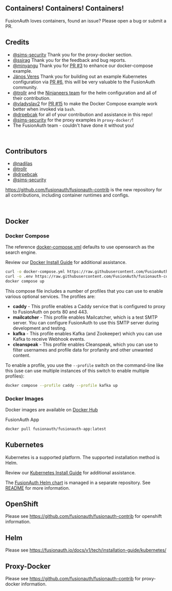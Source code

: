 ## Containers! Containers! Containers!

FusionAuth loves containers, found an issue? Please open a bug or submit a PR.


## Credits
- [@sims-security](https://github.com/sims-security) Thank you for the proxy-docker section.
- [@ssirag](https://github.com/ssirag) Thank you for the feedback and bug reports.
- [@minyangu](https://github.com/minyangu) Thank you for [PR #3](https://github.com/FusionAuth/fusionauth-containers/pull/3) to enhance our docker-compose example.
- [János Veres](https://github.com/nadilas) Thank you for building out an example Kubernetes configuration via [PR #6](https://github.com/FusionAuth/fusionauth-containers/pull/6), this will be very valuable to the FusionAuth community.
- [@trollr](https://github.com/trollr) and the [Ninjaneers team](https://www.ninjaneers.de/) for the helm configuration and all of their contribution.
- [@vladyslav2](https://github.com/vladyslav2) for [PR #15](https://github.com/FusionAuth/fusionauth-containers/pull/15) to make the Docker Compose example work better when invoked via `bash`.
- [@drpebcak](https://github.com/drpebcak) for all of your contribution and assistance in this repo!
- [@sims-security](https://github.com/sims-security) for the proxy examples in `proxy-docker/`!
- The FusionAuth team - couldn't have done it without you!

<br>

## Contributors
- [@nadilas](https://github.com/nadilas)
- [@trollr](https://github.com/trollr)
- [@drpebcak](https://github.com/drpebcak)
- [@sims-security](https://github.com/sims-security)

https://github.com/fusionauth/fusionauth-contrib is the new repository for all contributions, including container runtimes and configs.

<br>

## Docker

### Docker Compose

The reference [docker-compose.yml](https://raw.githubusercontent.com/FusionAuth/fusionauth-containers/master/docker/fusionauth/docker-compose.yml) defaults to use opensearch as the search engine.

Review our [Docker Install Guide](https://fusionauth.io/docs/v1/tech/installation-guide/docker) for additional assistance.

```bash
curl -o docker-compose.yml https://raw.githubusercontent.com/FusionAuth/fusionauth-containers/master/docker/fusionauth/docker-compose.yml
curl -o .env https://raw.githubusercontent.com/FusionAuth/fusionauth-containers/master/docker/fusionauth/.env
docker compose up
```

This compose file includes a number of profiles that you can use to enable various optional services. The profiles are:

* **caddy** - This profile enables a Caddy service that is configured to proxy to FusionAuth on ports 80 and 443.
* **mailcatcher** - This profile enables Mailcatcher, which is a test SMTP server. You can configure FusionAuth to use this SMTP server during development and testing.
* **kafka** - This profile enables Kafka (and Zookeeper) which you can use Kafka to receive Webhook events.
* **cleanspeak** - This profile enables Cleanspeak, which you can use to filter usernames and profile data for profanity and other unwanted content.

To enable a profile, you use the `--profile` switch on the command-line like this (use can use multiple instances of this switch to enable multiple profiles):

```bash
docker compose --profile caddy --profile kafka up
```

### Docker Images

Docker images are available on [Docker Hub](https://hub.docker.com/u/fusionauth/)

FusionAuth App
```bash
docker pull fusionauth/fusionauth-app:latest
```

## Kubernetes

Kubernetes is a supported platform. The supported installation method is Helm.

Review our [Kubernetes Install Guide](https://fusionauth.io/docs/v1/tech/installation-guide/kubernetes) for additional assistance.

The [FusionAuth Helm chart](https://github.com/FusionAuth/charts) is managed in a separate repository. See [README](https://github.com/FusionAuth/charts/blob/master/README.md) for more information.

## OpenShift

Please see https://github.com/fusionauth/fusionauth-contrib for openshift information.

## Helm

Please see https://fusionauth.io/docs/v1/tech/installation-guide/kubernetes/

## Proxy-Docker

Please see https://github.com/fusionauth/fusionauth-contrib for proxy-docker information.
